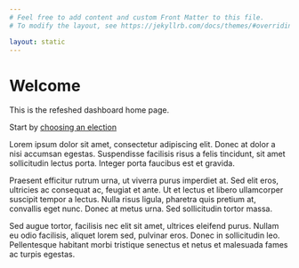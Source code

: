```yaml
---
# Feel free to add content and custom Front Matter to this file.
# To modify the layout, see https://jekyllrb.com/docs/themes/#overriding-theme-defaults

layout: static
---
```

# Welcome

This is the refeshed dashboard home page.

Start by [choosing an election](elections/)

Lorem ipsum dolor sit amet, consectetur adipiscing elit. Donec at dolor a nisi accumsan egestas. Suspendisse facilisis risus a felis tincidunt, sit amet sollicitudin lectus porta. Integer porta faucibus est et gravida.

Praesent efficitur rutrum urna, ut viverra purus imperdiet at. Sed elit eros, ultricies ac consequat ac, feugiat et ante. Ut et lectus et libero ullamcorper suscipit tempor a lectus. Nulla risus ligula, pharetra quis pretium at, convallis eget nunc. Donec at metus urna. Sed sollicitudin tortor massa.

Sed augue tortor, facilisis nec elit sit amet, ultrices eleifend purus. Nullam eu odio facilisis, aliquet lorem sed, pulvinar eros. Donec in sollicitudin leo. Pellentesque habitant morbi tristique senectus et netus et malesuada fames ac turpis egestas.